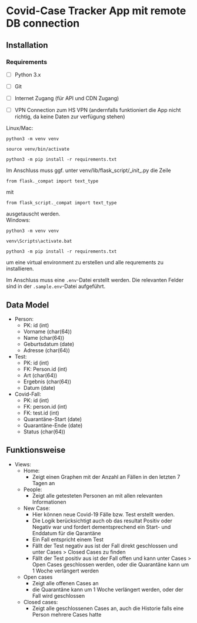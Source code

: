 # Covid-Case Tracker App mit remote DB connection

## Installation

### Requirements

- [ ] Python 3.x

- [ ] Git

- [ ] Internet Zugang (für API und CDN Zugang)

- [ ] VPN Connection zum HS VPN (andernfalls funktioniert die App nicht richtig, da keine Daten zur verfügung stehen)

Linux/Mac:

```
python3 -m venv venv

source venv/bin/activate

python3 -m pip install -r requirements.txt
```

Im Anschluss muss ggf. unter venv/lib/flask_script/\__init__.py die Zeile

```
from flask._compat import text_type

```

mit

```
from flask_script._compat import text_type
```

ausgetauscht werden.\
Windows:

```
python3 -m venv venv

venv\Scripts\activate.bat

python3 -m pip install -r requirements.txt
```

um eine virtual environment zu erstellen und alle requrements zu installieren.

Im Anschluss muss eine `.env`-Datei erstellt werden.
Die relevanten Felder sind in der `.sample.env`-Datei aufgeführt.

## Data Model

- Person:
  - PK: id (int)
  - Vorname (char(64))
  - Name (char(64))
  - Geburtsdatum (date)
  - Adresse (char(64))
- Test:
  - PK: id (int)
  - FK: Person.id (int)
  - Art (char(64))
  - Ergebnis (char(64))
  - Datum (date)
- Covid-Fall:
  - PK: id (int)
  - FK: person.id (int)
  - FK: test.id (int)
  - Quarantäne-Start (date)
  - Quarantäne-Ende (date)
  - Status (char(64))

## Funktionsweise

- Views:
  - Home:
    - Zeigt einen Graphen mit der Anzahl an Fällen in den letzten 7 Tagen an
  - People:
    - Zeigt alle getesteten Personen an mit allen relevanten Informationen
  - New Case:
    - Hier können neue Covid-19 Fälle bzw. Test erstellt werden.
    - Die Logik berücksichtigt auch ob das resultat Positiv oder Negativ war und fordert dementsprechend ein Start- und Enddatum für die Qarantäne
    - Ein Fall entspricht einem Test
    - Fällt der Test negativ aus ist der Fall direkt geschlossen und unter Cases > Closed Cases zu finden
    - Fällt der Test positiv aus ist der Fall offen und kann unter Cases > Open Cases geschlossen werden, oder die Quarantäne kann um 1 Woche verlängert werden
  - Open cases
    - Zeigt alle offenen Cases an
    - die Quarantäne kann um 1 Woche verlängert werden, oder der Fall wird geschlossen
  - Closed cases:
    - Zeigt alle geschlossenen Cases an, auch die Historie falls eine Person mehrere Cases hatte
